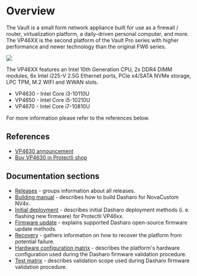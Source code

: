 # Overview

The Vault is a small form network appliance built for use as a firewall /
router, virtualization platform, a daily-driven personal computer, and more.
The VP46XX is the second platform of the Vault Pro series with higher
performance and newer technology than the original FW6 series.

![](/images/VP4630_banner-1.png)

The VP46XX features an Intel 10th Generation CPU, 2x DDR4 DIMM modules, 6x
Intel i225-V 2.5G Ethernet ports, PCIe x4/SATA NVMe storage, LPC TPM, M.2 WIFI
and WWAN slots.

* VP4630 - Intel Core i3-10110U
* VP4650 - Intel Core i5-10210U
* VP4670 - Intel Core i7-10810U

For more information please refer to the references below.

## References

* [VP4630 announcement](https://protectli.com/news/vp4630-launch/)
* [Buy VP4630 in Protectli shop](https://protectli.com/product/vp4630/)

## Documentation sections

* [Releases](releases.md) - groups information about all releases.
* [Building manual](building-manual.md) - describes how to build Dasharo for
    NovaCustom NV4x.
* [Initial deployment](initial-deployment.md) - describes initial Dasharo
    deployment methods (i. e. flashing new firmware) for Protectli VP46xx.
* [Firmware update](firmware-update.md) - explains supported Dasharo
    open-source firmware update methods.
* [Recovery](recovery.md) - gathers information on how to recover the platform
    from potential failure.
* [Hardware configuration matrix](hardware-matrix.md) - describes the
    platform's hardware configuration used during the Dasharo firmware
    validation procedure.
* [Test matrix](test-matrix.md) - describes validation scope used during
    Dasharo firmware validation procedure.
